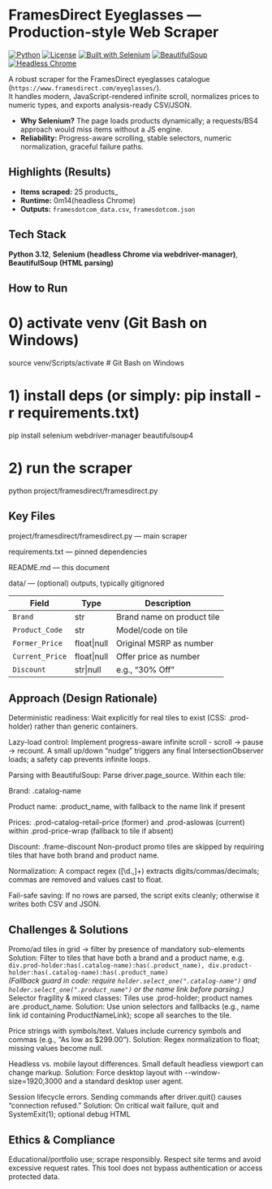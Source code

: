 # FramesDirect Eyeglasses — Production-style Web Scraper
<!-- Badges -->
[![Python](https://img.shields.io/badge/Python-3.12-blue)](https://www.python.org/)
[![License](https://img.shields.io/github/license/DATAWoman2005/web_scraping_for_better_vision_accessory)](./LICENSE)
[![Built with Selenium](https://img.shields.io/badge/Built%20with-Selenium-43B02A?logo=selenium)](https://www.selenium.dev/)
[![BeautifulSoup](https://img.shields.io/badge/Parser-BeautifulSoup4-6DB33F)](https://www.crummy.com/software/BeautifulSoup/bs4/doc/)
[![Headless Chrome](https://img.shields.io/badge/Browser-Headless%20Chrome-4285F4?logo=googlechrome&logoColor=white)](https://chromium.org/)

A robust scraper for the FramesDirect eyeglasses catalogue (`https://www.framesdirect.com/eyeglasses/`).  
It handles modern, JavaScript-rendered infinite scroll, normalizes prices to numeric types, and exports analysis-ready CSV/JSON.

- **Why Selenium?** The page loads products dynamically; a requests/BS4 approach would miss items without a JS engine.
- **Reliability:** Progress-aware scrolling, stable selectors, numeric normalization, graceful failure paths.

## Highlights (Results)
- **Items scraped:** 25 products_  
- **Runtime:** 0m14(headless Chrome)  
- **Outputs:** `framesdotcom_data.csv`, `framesdotcom.json`

## Tech Stack
**Python 3.12**, **Selenium (headless Chrome via webdriver-manager)**, **BeautifulSoup (HTML parsing)**

## How to Run

# 0) activate venv (Git Bash on Windows)
source venv/Scripts/activate   # Git Bash on Windows

# 1) install deps (or simply: pip install -r requirements.txt)
pip install selenium webdriver-manager beautifulsoup4

# 2) run the scraper
python project/framesdirect/framesdirect.py

##  Key Files

project/framesdirect/framesdirect.py — main scraper

requirements.txt — pinned dependencies

README.md — this document

data/ — (optional) outputs, typically gitignored

| Field           | Type        | Description                |
| --------------- | ----------- | -------------------------- |
| `Brand`         | str         | Brand name on product tile |
| `Product_Code`  | str         | Model/code on tile         |
| `Former_Price`  | float\|null | Original MSRP as number    |
| `Current_Price` | float\|null | Offer price as number      |
| `Discount`      | str\|null   | e.g., “30% Off”            |


## Approach (Design Rationale)

Deterministic readiness: Wait explicitly for real tiles to exist (CSS: .prod-holder) rather than generic containers.

Lazy-load control: Implement progress-aware infinite scroll - scroll → pause → recount. A small up/down “nudge” triggers any final IntersectionObserver loads; a safety cap prevents infinite loops.

Parsing with BeautifulSoup: Parse driver.page_source. Within each tile:

Brand: .catalog-name

Product name: .product_name, with fallback to the name link if present

Prices: .prod-catalog-retail-price (former) and .prod-aslowas (current) within .prod-price-wrap (fallback to tile if absent)

Discount: .frame-discount
Non-product promo tiles are skipped by requiring tiles that have both brand and product name.

Normalization: A compact regex ([\d\.,]+) extracts digits/commas/decimals; commas are removed and values cast to float.

Fail-safe saving: If no rows are parsed, the script exits cleanly; otherwise it writes both CSV and JSON.

## Challenges & Solutions

Promo/ad tiles in grid → filter by presence of mandatory sub-elements
Solution: Filter to tiles that have both a brand and a product name, e.g.  
  `div.prod-holder:has(.catalog-name):has(.product_name), div.product-holder:has(.catalog-name):has(.product_name)`  
  *(Fallback guard in code: require `holder.select_one(".catalog-name")` and `holder.select_one(".product_name")` or the name link before parsing.)*
Selector fragility & mixed classes: Tiles use .prod-holder; product names are .product_name.
Solution: Use union selectors and fallbacks (e.g., name link id containing ProductNameLink); scope all searches to the tile.

Price strings with symbols/text. Values include currency symbols and commas (e.g., “As low as $299.00”).
Solution: Regex normalization to float; missing values become null.

Headless vs. mobile layout differences. Small default headless viewport can change markup.
Solution: Force desktop layout with --window-size=1920,3000 and a standard desktop user agent.

Session lifecycle errors. Sending commands after driver.quit() causes “connection refused.”
Solution: On critical wait failure, quit and SystemExit(1); optional debug HTML

## Ethics & Compliance
Educational/portfolio use; scrape responsibly. 
Respect site terms and avoid excessive request rates. This tool does not bypass authentication or access protected data.